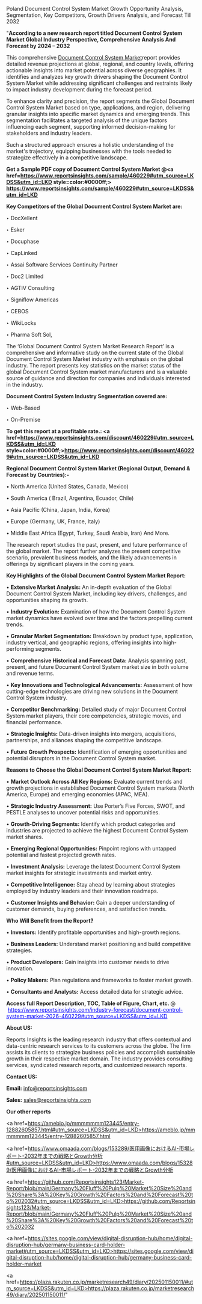 Poland Document Control System Market Growth Opportunity Analysis, Segmentation, Key Competitors, Growth Drivers Analysis, and Forecast Till 2032

"<strong>According to a new research report titled Document Control System Market Global Industry Perspective, Comprehensive Analysis And Forecast by 2024 – 2032</strong>

This comprehensive <a href=https://www.reportsinsights.com/sample/460229>Document Control System Market</a>report provides detailed revenue projections at global, regional, and country levels, offering actionable insights into market potential across diverse geographies. It identifies and analyzes key growth drivers shaping the Document Control System Market while addressing significant challenges and restraints likely to impact industry development during the forecast period.

To enhance clarity and precision, the report segments the Global Document Control System Market based on type, applications, and region, delivering granular insights into specific market dynamics and emerging trends. This segmentation facilitates a targeted analysis of the unique factors influencing each segment, supporting informed decision-making for stakeholders and industry leaders.

Such a structured approach ensures a holistic understanding of the market's trajectory, equipping businesses with the tools needed to strategize effectively in a competitive landscape.

<strong>Get a Sample PDF copy of Document Control System Market </strong><strong>@<a href=https://www.reportsinsights.com/sample/460229#utm_source=LKDSS&utm_id=LKD style=color:#0000ff;> https://www.reportsinsights.com/sample/460229#utm_source=LKDSS&utm_id=LKD</a></strong></font>

<strong>Key Competitors of the Global Document Control System Market are:</strong>

‣ DocXellent

‣ Esker

‣ Docuphase

‣ CapLinked

‣ Assai Software Services Continuity Partner

‣ Doc2 Limited

‣ AGTIV Consulting

‣ Signiflow Americas

‣ CEBOS

‣ WikiLocks

‣ Pharma Soft Sol,

The ‘Global Document Control System Market Research Report’ is a comprehensive and informative study on the current state of the Global Document Control System Market industry with emphasis on the global industry. The report presents key statistics on the market status of the global Document Control System market manufacturers and is a valuable source of guidance and direction for companies and individuals interested in the industry.

<strong>Document Control System Industry Segmentation covered are:</strong>

‣ Web-Based

‣ On-Premise

<strong>To get this report at a profitable rate.: <a href=https://www.reportsinsights.com/discount/460229#utm_source=LKDSS&utm_id=LKD style=color:#0000ff;>https://www.reportsinsights.com/discount/460229#utm_source=LKDSS&utm_id=LKD</a></strong></font>

<strong>Regional Document Control System Market (Regional Output, Demand &amp; Forecast by Countries):-</strong>

• North America (United States, Canada, Mexico)

• South America ( Brazil, Argentina, Ecuador, Chile)

• Asia Pacific (China, Japan, India, Korea)

• Europe (Germany, UK, France, Italy)

• Middle East Africa (Egypt, Turkey, Saudi Arabia, Iran) And More.

The research report studies the past, present, and future performance of the global market. The report further analyzes the present competitive scenario, prevalent business models, and the likely advancements in offerings by significant players in the coming years.

<strong>Key Highlights of the Global Document Control System Market Report:</strong>

• <strong>Extensive Market Analysis:</strong> An in-depth evaluation of the Global Document Control System Market, including key drivers, challenges, and opportunities shaping its growth.

• <strong>Industry Evolution:</strong> Examination of how the Document Control System market dynamics have evolved over time and the factors propelling current trends.

• <strong>Granular Market Segmentation:</strong> Breakdown by product type, application, industry vertical, and geographic regions, offering insights into high-performing segments.

• <strong>Comprehensive Historical and Forecast Data:</strong> Analysis spanning past, present, and future Document Control System market size in both volume and revenue terms.

• <strong>Key Innovations and Technological Advancements:</strong> Assessment of how cutting-edge technologies are driving new solutions in the Document Control System industry.

• <strong>Competitor Benchmarking:</strong> Detailed study of major Document Control System market players, their core competencies, strategic moves, and financial performance.

• <strong>Strategic Insights:</strong> Data-driven insights into mergers, acquisitions, partnerships, and alliances shaping the competitive landscape.

• <strong>Future Growth Prospects:</strong> Identification of emerging opportunities and potential disruptors in the Document Control System market.

<strong>Reasons to Choose the Global Document Control System Market Report:</strong>

• <strong>Market Outlook Across All Key Regions:</strong> Evaluate current trends and growth projections in established Document Control System markets (North America, Europe) and emerging economies (APAC, MEA).

• <strong>Strategic Industry Assessment:</strong> Use Porter’s Five Forces, SWOT, and PESTLE analyses to uncover potential risks and opportunities.

• <strong>Growth-Driving Segments:</strong> Identify which product categories and industries are projected to achieve the highest Document Control System market shares.

• <strong>Emerging Regional Opportunities:</strong> Pinpoint regions with untapped potential and fastest projected growth rates.

• <strong>Investment Analysis:</strong> Leverage the latest Document Control System market insights for strategic investments and market entry.

• <strong>Competitive Intelligence:</strong> Stay ahead by learning about strategies employed by industry leaders and their innovation roadmaps.

• <strong>Customer Insights and Behavior:</strong> Gain a deeper understanding of customer demands, buying preferences, and satisfaction trends.

<strong>Who Will Benefit from the Report?</strong>

• <strong>Investors:</strong> Identify profitable opportunities and high-growth regions.

• <strong>Business Leaders:</strong> Understand market positioning and build competitive strategies.

• <strong>Product Developers:</strong> Gain insights into customer needs to drive innovation.

• <strong>Policy Makers:</strong> Plan regulations and frameworks to foster market growth.

• <strong>Consultants and Analysts:</strong> Access detailed data for strategic advice.
</ul>
<strong>Access full Report Description, TOC, Table of Figure, Chart, etc. </strong>@  <a href=https://www.reportsinsights.com/industry-forecast/document-control-system-market-2026-460229#utm_source=LKDSS&utm_id=LKD style=color:#0000ff;>https://www.reportsinsights.com/industry-forecast/document-control-system-market-2026-460229#utm_source=LKDSS&utm_id=LKD</a></font>

<strong><strong>About US</strong>:</strong>

Reports Insights is the leading research industry that offers contextual and data-centric research services to its customers across the globe. The firm assists its clients to strategize business policies and accomplish sustainable growth in their respective market domain. The industry provides consulting services, syndicated research reports, and customized research reports.

<strong>Contact US:</strong>

<p class=""""><b>Email:</b> <a href=mailto:info@reportsinsights.com>info@reportsinsights.com</a></p>
<p class=""""><b>Sales:</b> <a href=mailto:sales@reportsinsights.com>sales@reportsinsights.com</a></p>

<strong>Our other reports</strong>

<a href=https://ameblo.jp/mmmmmmm123445/entry-12882605857.html#utm_source=LKDSS&utm_id=LKD>https://ameblo.jp/mmmmmmm123445/entry-12882605857.html</a>

<a href=https://www.omaada.com/blogs/153289/医用画像におけるAI-市場レポート-2032年までの戦略とGrowth分析#utm_source=LKDSS&utm_id=LKD>https://www.omaada.com/blogs/153289/医用画像におけるAI-市場レポート-2032年までの戦略とGrowth分析</a>

<a href=https://github.com/Reportsinsights123/Market-Report/blob/main/Germany%20Fluff%20Pulp%20Market%20Size%20and%20Share%3A%20Key%20Growth%20Factors%20and%20Forecast%20to%202032#utm_source=LKDSS&utm_id=LKD>https://github.com/Reportsinsights123/Market-Report/blob/main/Germany%20Fluff%20Pulp%20Market%20Size%20and%20Share%3A%20Key%20Growth%20Factors%20and%20Forecast%20to%202032</a>

<a href=https://sites.google.com/view/digital-disruption-hub/home/digital-disruption-hub/germany-business-card-holder-market#utm_source=LKDSS&utm_id=LKD>https://sites.google.com/view/digital-disruption-hub/home/digital-disruption-hub/germany-business-card-holder-market</a>

<a href=https://plaza.rakuten.co.jp/marketresearch49/diary/202501150011/#utm_source=LKDSS&utm_id=LKD>https://plaza.rakuten.co.jp/marketresearch49/diary/202501150011/</a>"
